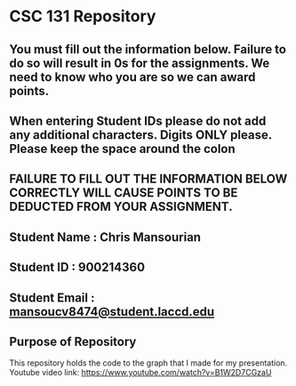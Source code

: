 # CSC 131 Repository

## You must fill out the information below. Failure to do so will result in 0s for the assignments. We need to know who you are so we can award points. 

## When entering Student IDs please do not add any additional characters. Digits ONLY please. Please keep the space around the colon

## FAILURE TO FILL OUT THE INFORMATION BELOW CORRECTLY WILL CAUSE POINTS TO BE DEDUCTED FROM YOUR ASSIGNMENT.

## Student Name  : Chris Mansourian

## Student ID    : 900214360

## Student Email : mansoucv8474@student.laccd.edu

## Purpose of Repository

This repository holds the code to the graph that I made for my presentation.
Youtube video link: https://www.youtube.com/watch?v=B1W2D7CGzaU
